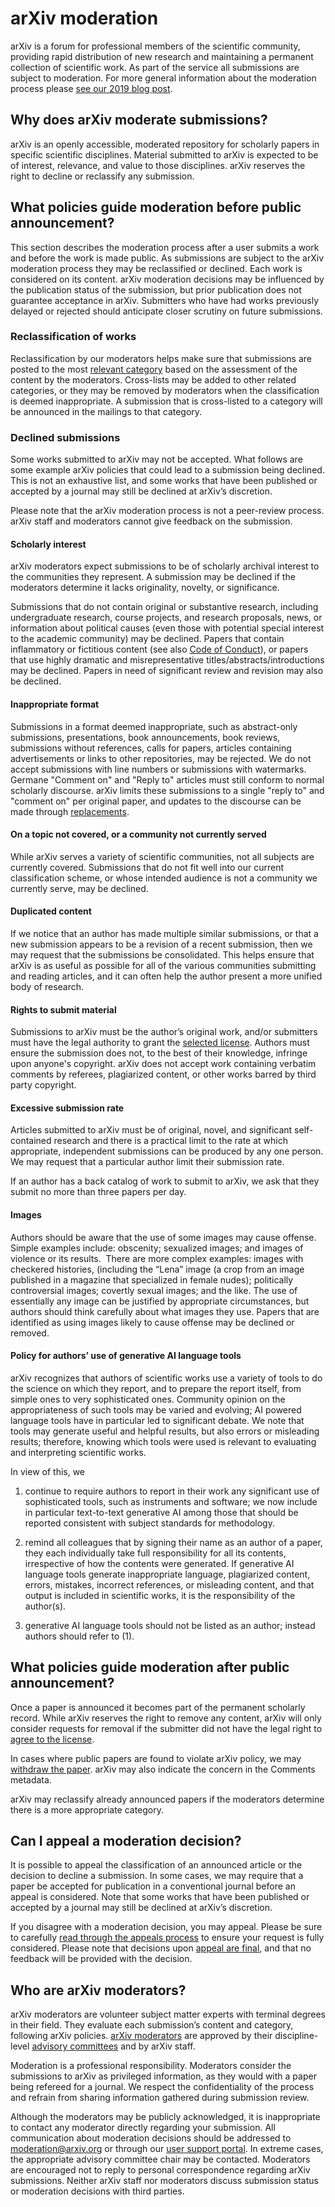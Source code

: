 # arXiv moderation

arXiv is a forum for professional members of the scientific community, providing rapid distribution of new research and maintaining a permanent collection of scientific work. As part of the service all submissions are subject to moderation. For more general information about the moderation process please [see our 2019 blog post](https://blog.arxiv.org/2019/08/29/our-moderation-process/).

<span id="why-moderate"></span>
## Why does arXiv moderate submissions?

arXiv is an openly accessible, moderated repository for scholarly papers in specific scientific disciplines. Material submitted to arXiv is expected to be of interest, relevance, and value to those disciplines. arXiv reserves the right to decline or reclassify any submission.

<span id="what-policies"></span>
## What policies guide moderation before public announcement?

This section describes the moderation process after a user submits a work and before the work is made public. As submissions are subject to the arXiv moderation process they may be reclassified or declined. Each work is considered on its content. arXiv moderation decisions may be influenced by the publication status of the submission, but prior publication does not guarantee acceptance in arXiv. Submitters who have had works previously delayed or rejected should anticipate closer scrutiny on future submissions. 

<span id="reclassification"></span>
### Reclassification of works

Reclassification by our moderators helps make sure that submissions are posted to the most [relevant category](https://arxiv.org/category_taxonomy) based on the assessment of the content by the moderators. Cross-lists may be added to other related categories, or they may be removed by moderators when the classification is deemed inappropriate. A submission that is cross-listed to a category will be announced in the mailings to that category.

<span id="declined"></span>
### Declined submissions

Some works submitted to arXiv may not be accepted. What follows are some example arXiv policies that could lead to a submission being declined. This is not an exhaustive list, and some works that have been published or accepted by a journal may still be declined at arXiv’s discretion.

Please note that the arXiv moderation process is not a peer-review process. arXiv staff and moderators cannot give feedback on the submission.


<span id="scholarly-interest"></span>
#### Scholarly interest

arXiv moderators expect submissions to be of scholarly archival interest to the communities they represent. A submission may be declined if the moderators determine it lacks originality, novelty, or significance.

Submissions that do not contain original or substantive research, including undergraduate research, course projects, and research proposals, news, or information about political causes (even those with potential special interest to the academic community) may be declined. Papers that contain inflammatory or fictitious content (see also [Code of Conduct](../../help/policies/code_of_conduct.md)), or papers that use highly dramatic and misrepresentative titles/abstracts/introductions may be declined. Papers in need of significant review and revision may also be declined.

<span id="format"></span>
#### Inappropriate format

Submissions in a format deemed inappropriate, such as abstract-only submissions, presentations, book announcements, book reviews, submissions without references, calls for papers, articles containing advertisements or links to other repositories, may be rejected. We do not accept submissions with line numbers or submissions with watermarks. Germane "Comment on" and "Reply to" articles must still conform to normal scholarly discourse.  arXiv limits these submissions to a single "reply to" and "comment on" per original paper, and updates to the discourse can be made through [replacements](../../help/replace.md). 


<span id="out-of-scope"></span>
#### On a topic not covered, or a community not currently served

While arXiv serves a variety of scientific communities, not all subjects are currently covered. Submissions that do not fit well into our current classification scheme, or whose intended audience is not a community we currently serve, may be declined.

<span id="duplicated-content"></span>
#### Duplicated content

If we notice that an author has made multiple similar submissions, or that a new submission appears to be a revision of a recent submission, then we may request that the submissions be consolidated. This helps ensure that arXiv is as useful as possible for all of the various communities submitting and reading articles, and it can often help the author present a more unified body of research.

<span id="rights-to-submit"></span>
#### Rights to submit material

Submissions to arXiv must be the author’s original work, and/or submitters must have the legal authority to grant the [selected license](../../help/license/index.md). Authors must ensure the submission does not, to the best of their knowledge, infringe upon anyone's copyright. arXiv does not accept work containing verbatim comments by referees, plagiarized content, or other works barred by third party copyright.

<span id="submission-rate"></span>

#### Excessive submission rate

Articles submitted to arXiv must be of original, novel, and significant self-contained research and there is a practical limit to the rate at which appropriate, independent submissions can be produced by any one person. We may request that a particular author limit their submission rate. 

If an author has a back catalog of work to submit to arXiv, we ask that they submit no more than three papers per day.

#### Images

Authors should be aware that the use of some images may cause offense. Simple examples include: obscenity; sexualized images; and images of violence or its results.  There are more complex examples: images with checkered histories, (including the “Lena” image (a crop from an image published in a magazine that specialized in female nudes); politically controversial images; covertly sexual images; and the like. The use of essentially any image can be justified by appropriate circumstances, but authors should think carefully about what images they use. Papers that are identified as using images likely to cause offense may be declined or removed.


<span id="AI-language-tools"></span>

#### Policy for authors’ use of generative AI language tools 

arXiv recognizes that authors of scientific works use a variety of tools to do the science on which they report, and to prepare the report itself, from simple ones to very sophisticated ones. Community opinion on the appropriateness of such tools may be varied and evolving; AI powered language tools have in particular led to significant debate. We note that tools may generate useful and helpful results, but also errors or misleading results; therefore, knowing which tools were used is relevant to evaluating and interpreting scientific works. 

In view of this, we 

1. continue to require authors to report in their work any significant use of sophisticated tools, such as instruments and software; we now include in particular text-to-text generative AI among those that should be reported consistent with subject standards for methodology.

2. remind all colleagues that by signing their name as an author of a paper, they each individually take full responsibility for all its contents, irrespective of how the contents were generated. If generative AI language tools generate inappropriate language, plagiarized content, errors, mistakes, incorrect references, or misleading content, and that output is included in scientific works, it is the responsibility of the author(s).

3. generative AI language tools should not be listed as an author; instead authors should refer to (1).


<span id="policies-after"></span>
## What policies guide moderation after public announcement?

Once a paper is announced it becomes part of the permanent scholarly record. While arXiv reserves the right to remove any content, arXiv will only consider requests for removal if the submitter did not have the legal right to [agree to the license](../../help/license/index.md).

In cases where public papers are found to violate arXiv policy, we may [withdraw the paper](../../help/withdraw.md). arXiv may also indicate the concern in the Comments metadata.

arXiv may reclassify already announced papers if the moderators determine there is a more appropriate category.


<span id="appeal"></span>
## Can I appeal a moderation decision?

It is possible to appeal the classification of an announced article or the decision to decline a submission. In some cases, we may require that a paper be accepted for publication in a conventional journal before an appeal is considered. Note that some works that have been published or accepted by a journal may still be declined at arXiv’s discretion.

If you disagree with a moderation decision, you may appeal. Please be sure to carefully [read through the appeals process](appeals.md) to ensure your request is fully considered. Please note that decisions upon [appeal are final](appeals.md#final), and that no feedback will be provided with the decision.



<span id="who-are-the-moderators"></span>
## Who are arXiv moderators?

arXiv moderators are volunteer subject matter experts with terminal degrees in their field. They evaluate each submission’s content and category, following arXiv policies. [arXiv moderators](https://arxiv.org/moderators) are approved by their discipline-level [advisory committees](../../about/people/scientific_ad_board.md#advisory_committees) and by arXiv staff.

Moderation is a professional responsibility. Moderators consider the submissions to arXiv as privileged information, as they would with a paper being refereed for a journal. We respect the confidentiality of the process and refrain from sharing information gathered during submission review.

Although the moderators may be publicly acknowledged, it is inappropriate to contact any moderator directly regarding your submission. All communication about moderation decisions should be addressed to moderation@arxiv.org or through our [user support portal](https://arxiv-org.atlassian.net/servicedesk/customer/portal/2). In extreme cases, the appropriate advisory committee chair may be contacted. Moderators are encouraged not to reply to personal correspondence regarding arXiv submissions. Neither arXiv staff nor moderators discuss submission status or moderation decisions with third parties.
